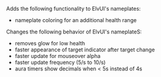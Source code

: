 Adds the following functionality to ElvUI's nameplates:
- nameplate coloring for an additional health range

Changes the following behavior of ElvUI's nameplateS:
- removes glow for low health
- faster appearance of target indicator after target change
- faster update for mouseover alpha
- faster update frequency (5/s to 10/s)
- aura timers show decimals when < 5s instead of 4s
